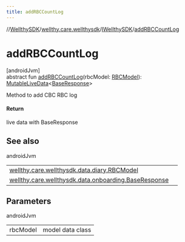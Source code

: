 ```yaml
---
title: addRBCCountLog
---
```

//[WellthySDK](../../../index.html)/[wellthy.care.wellthysdk](../index.html)/[IWellthySDK](index.html)/[addRBCCountLog](add-r-b-c-count-log.html)



# addRBCCountLog



[androidJvm]\
abstract fun [addRBCCountLog](add-r-b-c-count-log.html)(rbcModel: [RBCModel](../../wellthy.care.wellthysdk.data.diary/-r-b-c-model/index.html)): [MutableLiveData](https://developer.android.com/reference/kotlin/androidx/lifecycle/MutableLiveData.html)&lt;[BaseResponse](../../wellthy.care.wellthysdk.data.onboarding/-base-response/index.html)&gt;



Method to add CBC RBC log



#### Return



live data with BaseResponse



## See also


androidJvm

| | |
|---|---|
| [wellthy.care.wellthysdk.data.diary.RBCModel](../../wellthy.care.wellthysdk.data.diary/-r-b-c-model/index.html) |  |
| [wellthy.care.wellthysdk.data.onboarding.BaseResponse](../../wellthy.care.wellthysdk.data.onboarding/-base-response/index.html) |  |



## Parameters


androidJvm

| | |
|---|---|
| rbcModel | model data class |




